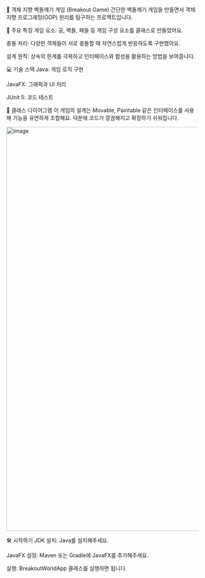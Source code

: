 🧱 객체 지향 벽돌깨기 게임 (Breakout Game)
간단한 벽돌깨기 게임을 만들면서 객체 지향 프로그래밍(OOP) 원리를 탐구하는 프로젝트입니다.

🚀 주요 특징
게임 요소: 공, 벽돌, 패들 등 게임 구성 요소를 클래스로 만들었어요.

충돌 처리: 다양한 객체들이 서로 충돌할 때 자연스럽게 반응하도록 구현했어요.

설계 원칙: 상속의 한계를 극복하고 인터페이스와 합성을 활용하는 방법을 보여줍니다.

💻 기술 스택
Java: 게임 로직 구현

JavaFX: 그래픽과 UI 처리

JUnit 5: 코드 테스트

📐 클래스 다이어그램
이 게임의 설계는 Movable, Paintable 같은 인터페이스를 사용해 기능을 유연하게 조합해요. 덕분에 코드가 깔끔해지고 확장하기 쉬워집니다.

<img width="1450" height="1056" alt="image" src="https://github.com/user-attachments/assets/ca6777c6-d6fd-4e76-b47a-23f8f5db7498" />

🛠️ 시작하기
JDK 설치: Java를 설치해주세요.

JavaFX 설정: Maven 또는 Gradle에 JavaFX를 추가해주세요.

실행: BreakoutWorldApp 클래스를 실행하면 됩니다.
